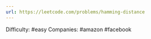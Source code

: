 ```yaml
---
url: https://leetcode.com/problems/hamming-distance
---
```


Difficulty: #easy
Companies: #amazon #facebook